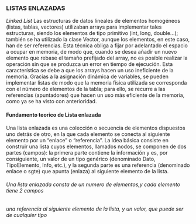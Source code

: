 ###                             LISTAS ENLAZADAS
*Linked List*
Las estructuras de datos lineales de elementos homogéneos (listas, tablas, vectores) utilizaban
arrays para implementar tales estructuras, siendo los elementos de tipo primitivo (int, long,
double...); también se ha utilizado la clase Vector, aunque los elementos, en este caso, han
de ser referencias. Esta técnica obliga a fijar por adelantado el espacio a ocupar en memoria,
de modo que, cuando se desea añadir un nuevo elemento que rebase el tamaño prefijado del
array, no es posible realizar la operación sin que se produzca un error en tiempo de ejecución.
Esta característica se debe a que los arrays hacen un uso ineficiente de la memoria. Gracias
a la asignación dinámica de variables, se pueden implementar listas de modo que la memoria
física utilizada se corresponda con el número de elementos de la tabla; para ello, se recurre a las
referencias (apuntadores) que hacen un uso más eficiente de la memoria, como ya se ha visto
con anterioridad.
####                          Fundamento teorico de Lista enlazada 
Una lista enlazada es una colección o secuencia de elementos dispuestos uno detrás de otro,
en la que cada elemento se conecta al siguiente elemento por un “enlace” o “referencia”. La idea
básica consiste en construir una lista cuyos elementos, llamados nodos, se componen de dos
partes (campos): la primera parte contiene la información y es, por consiguiente, un valor de
un tipo genérico (denominado Dato, TipoElemento, Info, etc.), y la segunda parte es una
referencia (denominado enlace o sgte) que apunta (enlaza) al siguiente elemento de la lista.

######                    *Una lista enlazada consta de un numero de elementos,y cada elemento tiene 2 campos*
######                    *una referencia al siguiente elemento de la lista, y un valor, que puede ser de cualquier tipo*